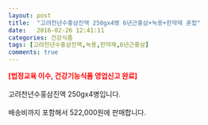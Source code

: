 ```yaml
---
layout: post
title:  "고려천년수홍삼진액 250gx4병 6년근홍삼+녹용+한약재 혼합"
date:   2016-02-26 12:41:11
categories: 건강식품
tags: [고려천년수홍삼진액,녹용,한약재,6년근홍삼]
comments: true
---
```


<strong><span style="color: rgb(255, 0, 0);">[법정교육 이수, 건강기능식품 영업신고 완료]</span></strong>
<br><br>
고려천년수홍삼진액 250gx4병입니다.
<br><br>
배송비까지 포함해서 522,000원에 판매합니다.
<br>
<br>
<img class="image" src="https://1.bp.blogspot.com/-KRwIJ5HV7x4/W_TavGEsUcI/AAAAAAAAAz4/XQi4NCyIF5YtFZW5KW7Hc9xlHzuiumI7ACLcBGAs/s320/457347436356.jpg" alt=""/>
<br>
<br>
<img class="image" src="http://www.nbbang.co.kr/data/webedit/20180802173216_mewsqkec.jpg" alt=""/>  